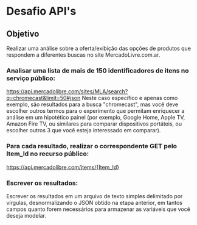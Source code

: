 # Desafio API's

## Objetivo 

Realizar uma análise sobre a oferta/exibição das opções de produtos que respondem a diferentes buscas no site MercadoLivre.com.ar.

### Analisar uma lista de mais de 150 identificadores de itens no serviço público:
https://api.mercadolibre.com/sites/MLA/search?q=chromecast&limit=50#json Neste caso específico e apenas como exemplo, são resultados para a busca "chromecast", mas você deve escolher outros termos para o experimento que permitam
enriquecer a análise em um hipotético painel (por exemplo, Google Home, Apple TV, Amazon Fire TV, ou similares para comparar dispositivos portáteis, ou escolher outros 3 que você esteja interessado em comparar).

### Para cada resultado, realizar o correspondente GET pelo Item_Id no recurso público:
https://api.mercadolibre.com/items/{Item_Id}

### Escrever os resultados:
Escrever os resultados em um arquivo de texto simples delimitado por vírgulas, desnormalizando o JSON obtido na etapa anterior, em tantos campos quanto forem necessários para armazenar as variáveis que você deseja modelar.

